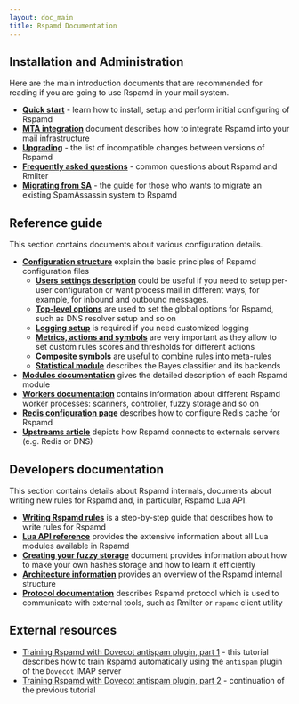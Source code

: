```yaml
---
layout: doc_main
title: Rspamd Documentation
---
```


## Installation and Administration

Here are the main introduction documents that are recommended for reading if you are going to use Rspamd in your mail system.

* **[Quick start](/doc/quickstart.html)** - learn how to install, setup and perform initial configuring of Rspamd
* **[MTA integration](integration.html)** document describes how to integrate Rspamd into your mail infrastructure
* **[Upgrading](migration.html)** - the list of incompatible changes between versions of Rspamd
* **[Frequently asked questions](faq.html)** - common questions about Rspamd and Rmilter
* **[Migrating from SA](./tutorials/migrate_sa.html)** - the guide for those who wants to migrate an existing SpamAssassin system to Rspamd

## Reference guide

This section contains documents about various configuration details.

* **[Configuration structure](./configuration/index.html)** explain the basic principles of Rspamd configuration files
  + **[Users settings description](./configuration/settings.html)** could be useful if you need to setup per-user configuration or want process mail in different ways, for example, for inbound and outbound messages.
  + **[Top-level options](/doc/configuration/options.html)** are used to set the global options for Rspamd, such as DNS resolver setup and so on
  + **[Logging setup](/doc/configuration/logging.html)** is required if you need customized logging
  + **[Metrics, actions and symbols](/doc/configuration/metrics.html)** are very important as they allow to set custom rules scores and thresholds for different actions
  + **[Composite symbols](/doc/configuration/composites.html)** are useful to combine rules into meta-rules
  + **[Statistical module](/doc/configuration/statistic.html)** describes the Bayes classifier and its backends
* **[Modules documentation](./modules/)** gives the detailed description of each Rspamd module
* **[Workers documentation](./workers/)** contains information about different Rspamd worker processes: scanners, controller, fuzzy storage and so on
* **[Redis configuration page](/doc/configuration/redis.html)** describes how to configure Redis cache for Rspamd
* **[Upstreams article](/doc/configuration/upstream.html)** depicts how Rspamd connects to externals servers (e.g. Redis or DNS)

## Developers documentation

This section contains details about Rspamd internals, documents about writing new rules for Rspamd and, in particular, Rspamd Lua API.

* **[Writing Rspamd rules](./tutorials/writing_rules.html)** is a step-by-step guide that describes how to write rules for Rspamd
* **[Lua API reference](./lua/)** provides the extensive information about all Lua modules available in Rspamd
* **[Creating your fuzzy storage](http://rspamd.com/doc/fuzzy_storage.html)** document provides information about how to make your own hashes storage and how to learn it efficiently
* **[Architecture information](./architecture/index.html)** provides an overview of the Rspamd internal structure
* **[Protocol documentation](./architecture/protocol.html)** describes Rspamd protocol which is used to communicate with external tools, such as Rmilter or `rspamc` client utility

## External resources

* [Training Rspamd with Dovecot antispam plugin, part 1](https://kaworu.ch/blog/2014/03/25/dovecot-antispam-with-rspamd/) - this tutorial describes how to train Rspamd automatically using the `antispam` plugin of the `Dovecot` IMAP server
* [Training Rspamd with Dovecot antispam plugin, part 2](https://kaworu.ch/blog/2015/10/12/dovecot-antispam-with-rspamd-part2/) - continuation of the previous tutorial
